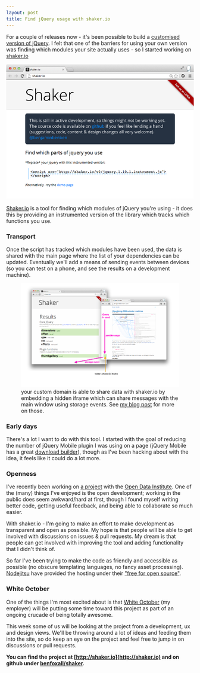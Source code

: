```yaml
---
layout: post
title: Find jQuery usage with shaker.io
---
```


<p class="lead">For a couple of releases now - it's been possible to build a <a href="https://github.com/jquery/jquery#how-to-build-your-own-jquery">customised version of jQuery</a>.  I felt that one of the barriers for using your own version was finding which modules your site actually uses - so I started working on <a href="http://shaker.io">shaker.io</a></p>

[![IMAGE - shaker.io](/img/shaker.png)](http://shaker.io)

[Shaker.io](http://shaker.io) is a tool for finding which modules of jQuery you're using - it does this by providing an instrumented version of the library which tracks which functions you use.

### Transport

Once the script has tracked which modules have been used, the data is shared with the main page where the list of your dependencies can be updated.  Eventually we'll add a means of sending events between devices (so you can test on a phone, and see the results on a development machine).

<figure>
	<img src="/img/shaker-transport.png" />
	<figcaption>
		your custom domain is able to share data with shaker.io by embedding a hidden iframe which can share messages with the main window using storage events. See <a href="http://benjaminbenben.com/2013/04/24/cross-window-communication-1/">my blog post</a> for more on those.
	</figcaption>
</figure>

### Early days

There's a lot I want to do with this tool.  I started with the goal of reducing the number of jQuery Mobile plugin I was using on a page (jQuery Mobile has a great [download builder](http://jquerymobile.com/download-builder/)), though as I've been hacking about with the idea, it feels like it could do a lot more.

### Openness

I've recently been working on [a project](http://certificates.theodi.org) with the [Open Data Institute](http://theodi.org). One of the (many) things I've enjoyed is the open development; working in the public does seem awkward/hard at first,  though I found myself writing better code,  getting useful feedback, and being able to collaborate so much easier.

With shaker.io - I'm going to make an effort to make development as transparent and open as possible.  My hope is that people will be able to get involved with discussions on issues & pull requests. My dream is that people can get involved with improving the tool and adding functionality that I didn't think of.

So far I've been trying to make the code as friendly and accessible as possible (no obscure templating languages, no fancy asset processing).  [Nodejitsu](https://www.nodejitsu.com/) have provided the hosting under their ["free for open source"](http://opensource.nodejitsu.com/).

### White October

One of the things I'm most excited about is that [White October](http://whiteoctober.co.uk) (my employer) will be putting some time toward this project as part of an ongoing crucade of being totally awesome.

This week some of us will be looking at the project from a development, ux and design views. We'll be throwing around a lot of ideas and feeding them into the site, so do keep an eye on the project and feel free to jump in on discussions or pull requests.

__You can find the project at [http://shaker.io](http://shaker.io) and on github under [benfoxall/shaker](http://github.com/benfoxall/shaker).__
